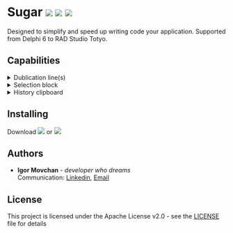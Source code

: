 # Sugar [![](https://img.shields.io/badge/version-1.0.1.2-brightgreen.svg)](http://sugarupdate.s3.amazonaws.com/Sugar%201.0.1.2.zip) [![](https://img.shields.io/badge/test%20version-1.0.2.0-brightgreen.svg)](http://sugarupdate.s3.amazonaws.com/Sugar%201.0.2.0.zip) ![](https://img.shields.io/badge/license-Apache%20v2.0-brightgreen.svg)

Designed to simplify and speed up writing code your application.
Supported from Delphi 6 to RAD Studio Totyo.

## Capabilities

<details>
  <summary>Dublication line(s)</summary>
  <p><img src="/gif/DUPLICATE.gif"></p>
</details>

<details>
  <summary>Selection block</summary>
  <p><img src="/gif/SELECT.gif"></p>
</details>

<details>
  <summary>History clipboard</summary>
  <p><img src="/gif/MULTIBUFFER.gif"></p>
</details>

## Installing

Download [![](https://img.shields.io/badge/version-1.0.1.2-brightgreen.svg)](http://sugarupdate.s3.amazonaws.com/Sugar%201.0.1.2.zip) or [![](https://img.shields.io/badge/test%20version-1.0.2.0-brightgreen.svg)](http://sugarupdate.s3.amazonaws.com/Sugar%201.0.2.0.zip)

## Authors

* **Igor Movchan** - *developer who dreams*  
Communication: [Linkedin](https://www.linkedin.com/in/igor-movchan-947193a5/), [Email](mailto:diamondmovchan@gmail.com)

## License

This project is licensed under the Apache License v2.0 - see the [LICENSE](LICENSE) file for details
